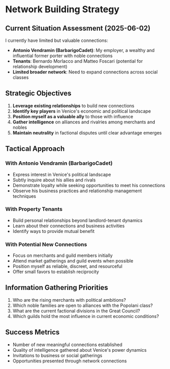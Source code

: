 # Network Building Strategy

## Current Situation Assessment (2025-06-02)
I currently have limited but valuable connections:
- **Antonio Vendramin (BarbarigoCadet)**: My employer, a wealthy and influential former porter with noble connections
- **Tenants**: Bernardo Morlacco and Matteo Foscari (potential for relationship development)
- **Limited broader network**: Need to expand connections across social classes

## Strategic Objectives
1. **Leverage existing relationships** to build new connections
2. **Identify key players** in Venice's economic and political landscape
3. **Position myself as a valuable ally** to those with influence
4. **Gather intelligence** on alliances and rivalries among merchants and nobles
5. **Maintain neutrality** in factional disputes until clear advantage emerges

## Tactical Approach
### With Antonio Vendramin (BarbarigoCadet)
- Express interest in Venice's political landscape
- Subtly inquire about his allies and rivals
- Demonstrate loyalty while seeking opportunities to meet his connections
- Observe his business practices and relationship management techniques

### With Property Tenants
- Build personal relationships beyond landlord-tenant dynamics
- Learn about their connections and business activities
- Identify ways to provide mutual benefit

### With Potential New Connections
- Focus on merchants and guild members initially
- Attend market gatherings and guild events when possible
- Position myself as reliable, discreet, and resourceful
- Offer small favors to establish reciprocity

## Information Gathering Priorities
1. Who are the rising merchants with political ambitions?
2. Which noble families are open to alliances with the Popolani class?
3. What are the current factional divisions in the Great Council?
4. Which guilds hold the most influence in current economic conditions?

## Success Metrics
- Number of new meaningful connections established
- Quality of intelligence gathered about Venice's power dynamics
- Invitations to business or social gatherings
- Opportunities presented through network connections
